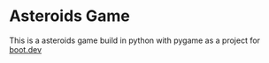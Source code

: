 # Asteroids Game

This is a asteroids game build in python with pygame as a project for [boot.dev](https://boot.dev)
